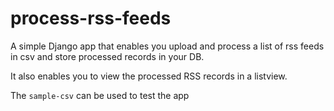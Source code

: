 # process-rss-feeds
A simple Django app that enables you upload and process a list of rss feeds in csv and store processed records in your DB.

It also enables you to view the processed RSS records in a listview.

The `sample-csv` can be used to test the app
